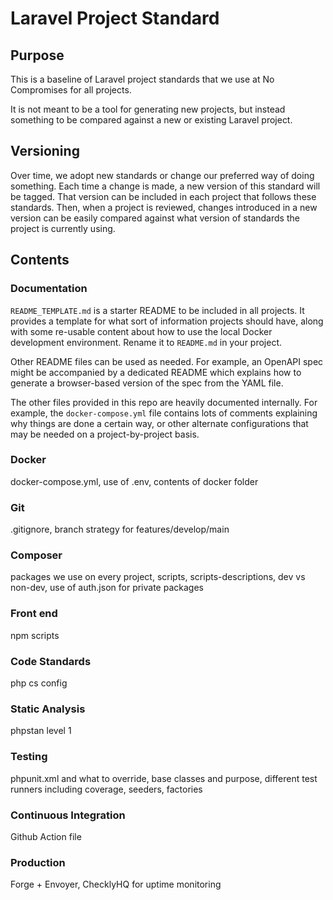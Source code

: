 # Laravel Project Standard

## Purpose

This is a baseline of Laravel project standards that we use at No Compromises for all projects.

It is not meant to be a tool for generating new projects, but instead something to be compared against a new or existing
Laravel project.

## Versioning

Over time, we adopt new standards or change our preferred way of doing something. Each time a change is made, a new version
of this standard will be tagged. That version can be included in each project that follows these standards. Then, when a
project is reviewed, changes introduced in a new version can be easily compared against what version of standards the 
project is currently using.

## Contents

### Documentation

`README_TEMPLATE.md` is a starter README to be included in all projects. It provides a template for
what sort of information projects should have, along with some re-usable content about how to use the local Docker
development environment. Rename it to `README.md` in your project.

Other README files can be used as needed. For example, an OpenAPI spec might be accompanied by a dedicated README which
explains how to generate a browser-based version of the spec from the YAML file.

The other files provided in this repo are heavily documented internally. For example, the `docker-compose.yml` file
contains lots of comments explaining why things are done a certain way, or other alternate configurations that may be
needed on a project-by-project basis.

### Docker

docker-compose.yml, use of .env, contents of docker folder

### Git

.gitignore, branch strategy for features/develop/main

### Composer

packages we use on every project, scripts, scripts-descriptions, dev vs non-dev, use of auth.json for private packages

### Front end

npm scripts

### Code Standards

php cs config

### Static Analysis

phpstan level 1

### Testing

phpunit.xml and what to override, base classes and purpose, different test runners including coverage, seeders, factories

### Continuous Integration

Github Action file

### Production

Forge + Envoyer, ChecklyHQ for uptime monitoring